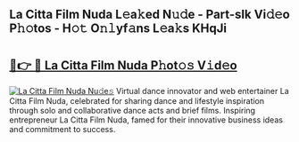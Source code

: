 ## La Citta Film Nuda L𝚎a𝚔ed N𝚞𝚍e - Part-sIk Vi𝚍𝚎o P𝚑𝚘tos - H𝚘𝚝 O𝚗𝚕yf𝚊ns L𝚎a𝚔s KHqJi

# <h2><a href="http://kf51b46.oniu.top/?m=La+Citta+Film+Nuda">🔗👉 🔴 La Citta Film Nuda P𝚑ot𝚘𝚜 V𝚒d𝚎o</a></h2>

[![La Citta Film Nuda Nu𝚍e𝚜](https://i.imgur.com/0qMVB7G.gif)](http://kf51b46.oniu.top/?m=La+Citta+Film+Nuda)
Virtual dance innovator and web entertainer La Citta Film Nuda, celebrated for sharing dance and lifestyle inspiration through solo and collaborative dance acts and brief films. Inspiring entrepreneur La Citta Film Nuda, famed for their innovative business ideas and commitment to success.  
